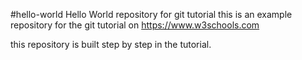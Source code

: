 #hello-world
Hello World repository for git
tutorial
this is an example repository for the git tutorial on 
https://www.w3schools.com

this repository is built step by step in the tutorial.